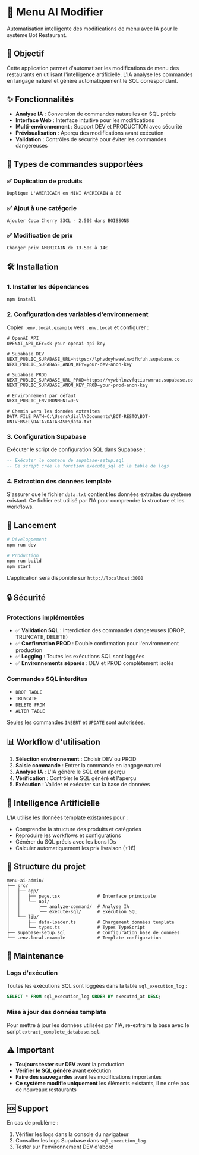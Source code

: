 # 🤖 Menu AI Modifier

Automatisation intelligente des modifications de menu avec IA pour le système Bot Restaurant.

<!-- Test webhook déploiement automatique -->

## 🎯 Objectif

Cette application permet d'automatiser les modifications de menu des restaurants en utilisant l'intelligence artificielle. L'IA analyse les commandes en langage naturel et génère automatiquement le SQL correspondant.

## ✨ Fonctionnalités

- **Analyse IA** : Conversion de commandes naturelles en SQL précis
- **Interface Web** : Interface intuitive pour les modifications
- **Multi-environnement** : Support DEV et PRODUCTION avec sécurité
- **Prévisualisation** : Aperçu des modifications avant exécution
- **Validation** : Contrôles de sécurité pour éviter les commandes dangereuses

## 🚀 Types de commandes supportées

### ✅ Duplication de produits
```
Duplique L'AMERICAIN en MINI AMERICAIN à 8€
```

### ✅ Ajout à une catégorie
```
Ajouter Coca Cherry 33CL - 2.50€ dans BOISSONS
```

### ✅ Modification de prix
```
Changer prix AMERICAIN de 13.50€ à 14€
```

## 🛠️ Installation

### 1. Installer les dépendances

```bash
npm install
```

### 2. Configuration des variables d'environnement

Copier `.env.local.example` vers `.env.local` et configurer :

```env
# OpenAI API
OPENAI_API_KEY=sk-your-openai-api-key

# Supabase DEV
NEXT_PUBLIC_SUPABASE_URL=https://lphvdoyhwaelmwdfkfuh.supabase.co
NEXT_PUBLIC_SUPABASE_ANON_KEY=your-dev-anon-key

# Supabase PROD
NEXT_PUBLIC_SUPABASE_URL_PROD=https://vywbhlnzvfqtiurwmrac.supabase.co
NEXT_PUBLIC_SUPABASE_ANON_KEY_PROD=your-prod-anon-key

# Environnement par défaut
NEXT_PUBLIC_ENVIRONMENT=DEV

# Chemin vers les données extraites
DATA_FILE_PATH=C:\Users\diall\Documents\BOT-RESTO\BOT-UNIVERSEL\DATA\DATABASE\data.txt
```

### 3. Configuration Supabase

Exécuter le script de configuration SQL dans Supabase :

```sql
-- Exécuter le contenu de supabase-setup.sql
-- Ce script crée la fonction execute_sql et la table de logs
```

### 4. Extraction des données template

S'assurer que le fichier `data.txt` contient les données extraites du système existant. Ce fichier est utilisé par l'IA pour comprendre la structure et les workflows.

## 🚀 Lancement

```bash
# Développement
npm run dev

# Production
npm run build
npm start
```

L'application sera disponible sur `http://localhost:3000`

## 🔒 Sécurité

### Protections implémentées

- ✅ **Validation SQL** : Interdiction des commandes dangereuses (DROP, TRUNCATE, DELETE)
- ✅ **Confirmation PROD** : Double confirmation pour l'environnement production
- ✅ **Logging** : Toutes les exécutions SQL sont loggées
- ✅ **Environnements séparés** : DEV et PROD complètement isolés

### Commandes SQL interdites

- `DROP TABLE`
- `TRUNCATE`
- `DELETE FROM`
- `ALTER TABLE`

Seules les commandes `INSERT` et `UPDATE` sont autorisées.

## 📊 Workflow d'utilisation

1. **Sélection environnement** : Choisir DEV ou PROD
2. **Saisie commande** : Entrer la commande en langage naturel
3. **Analyse IA** : L'IA génère le SQL et un aperçu
4. **Vérification** : Contrôler le SQL généré et l'aperçu
5. **Exécution** : Valider et exécuter sur la base de données

## 🧠 Intelligence Artificielle

L'IA utilise les données template existantes pour :
- Comprendre la structure des produits et catégories
- Reproduire les workflows et configurations
- Générer du SQL précis avec les bons IDs
- Calculer automatiquement les prix livraison (+1€)

## 📁 Structure du projet

```
menu-ai-admin/
├── src/
│   ├── app/
│   │   ├── page.tsx              # Interface principale
│   │   └── api/
│   │       ├── analyze-command/  # Analyse IA
│   │       └── execute-sql/      # Exécution SQL
│   └── lib/
│       ├── data-loader.ts        # Chargement données template
│       └── types.ts              # Types TypeScript
├── supabase-setup.sql            # Configuration base de données
└── .env.local.example            # Template configuration
```

## 🔧 Maintenance

### Logs d'exécution

Toutes les exécutions SQL sont loggées dans la table `sql_execution_log` :

```sql
SELECT * FROM sql_execution_log ORDER BY executed_at DESC;
```

### Mise à jour des données template

Pour mettre à jour les données utilisées par l'IA, re-extraire la base avec le script `extract_complete_database.sql`.

## ⚠️ Important

- **Toujours tester sur DEV** avant la production
- **Vérifier le SQL généré** avant exécution
- **Faire des sauvegardes** avant les modifications importantes
- **Ce système modifie uniquement** les éléments existants, il ne crée pas de nouveaux restaurants

## 🆘 Support

En cas de problème :
1. Vérifier les logs dans la console du navigateur
2. Consulter les logs Supabase dans `sql_execution_log`
3. Tester sur l'environnement DEV d'abord
